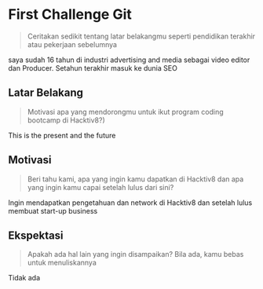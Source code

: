# First Challenge Git

> Ceritakan sedikit tentang latar belakangmu seperti pendidikan terakhir atau pekerjaan sebelumnya

saya sudah 16 tahun di industri advertising and media sebagai video editor dan Producer. Setahun terakhir masuk ke dunia SEO
## Latar Belakang

> Motivasi apa yang mendorongmu untuk ikut program coding bootcamp di Hacktiv8?)

This is the present and the future
## Motivasi

> Beri tahu kami, apa yang ingin kamu dapatkan di Hacktiv8 dan apa yang ingin kamu capai setelah lulus dari sini?

Ingin mendapatkan pengetahuan dan network di Hacktiv8 dan setelah lulus membuat start-up business
## Ekspektasi

> Apakah ada hal lain yang ingin disampaikan? Bila ada, kamu bebas untuk menuliskannya

Tidak ada